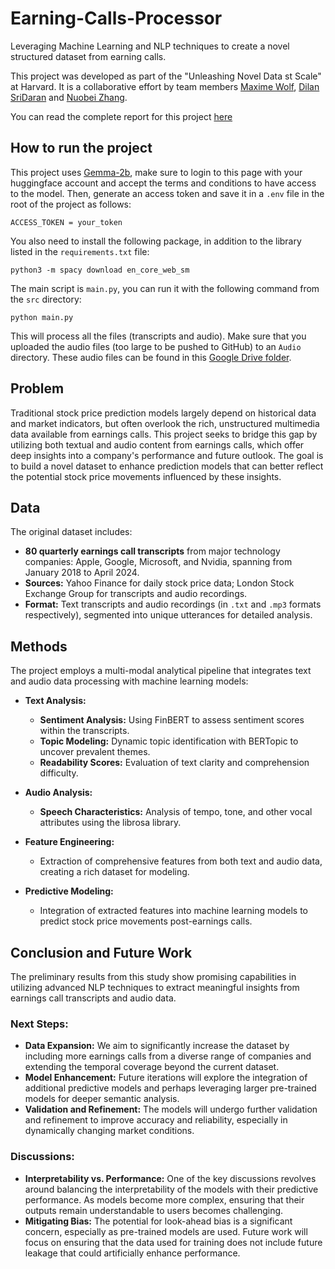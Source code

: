 # Earning-Calls-Processor

Leveraging Machine Learning and NLP techniques to create a novel structured dataset from earning calls.

This project was developed as part of the "Unleashing Novel Data st Scale" at Harvard. It is a collaborative effort by team members [Maxime Wolf](https://www.linkedin.com/in/maxime-wolf/), [Dilan SriDaran](https://www.linkedin.com/in/dilansridaran/) and [Nuobei Zhang](https://www.linkedin.com/in/nuobeizhang/).

You can read the complete report for this project [here](https://maximewolf.com/assets/pdf/Unleashing_Novel_Data.pdf)

## How to run the project

This project uses [Gemma-2b](https://huggingface.co/google/gemma-2b-it), make sure to login to this page with your huggingface account and accept the terms and conditions to have access to the model. Then, generate an access token and save it in a `.env` file in the root of the project as follows:

```
ACCESS_TOKEN = your_token
```

You also need to install the following package, in addition to the library listed in the `requirements.txt` file:

```
python3 -m spacy download en_core_web_sm
```

The main script is `main.py`, you can run it with the following command from the `src` directory:

```
python main.py
```

This will process all the files (transcripts and audio). Make sure that you uploaded the audio files (too large to be pushed to GitHub) to an `Audio` directory. These audio files can be found in this [Google Drive folder](https://drive.google.com/drive/folders/1).



## Problem

Traditional stock price prediction models largely depend on historical data and market indicators, but often overlook the rich, unstructured multimedia data available from earnings calls. This project seeks to bridge this gap by utilizing both textual and audio content from earnings calls, which offer deep insights into a company's performance and future outlook. The goal is to build a novel dataset to enhance prediction models that can better reflect the potential stock price movements influenced by these insights.


## Data

The original dataset includes:
- **80 quarterly earnings call transcripts** from major technology companies: Apple, Google, Microsoft, and Nvidia, spanning from January 2018 to April 2024.
- **Sources:** Yahoo Finance for daily stock price data; London Stock Exchange Group for transcripts and audio recordings.
- **Format:** Text transcripts and audio recordings (in `.txt` and `.mp3` formats respectively), segmented into unique utterances for detailed analysis.

## Methods

The project employs a multi-modal analytical pipeline that integrates text and audio data processing with machine learning models:

- **Text Analysis:**
  - **Sentiment Analysis:** Using FinBERT to assess sentiment scores within the transcripts.
  - **Topic Modeling:** Dynamic topic identification with BERTopic to uncover prevalent themes.
  - **Readability Scores:** Evaluation of text clarity and comprehension difficulty.

- **Audio Analysis:**
  - **Speech Characteristics:** Analysis of tempo, tone, and other vocal attributes using the librosa library.

- **Feature Engineering:**
  - Extraction of comprehensive features from both text and audio data, creating a rich dataset for modeling.

- **Predictive Modeling:**
  - Integration of extracted features into machine learning models to predict stock price movements post-earnings calls.



## Conclusion and Future Work

The preliminary results from this study show promising capabilities in utilizing advanced NLP techniques to extract meaningful insights from earnings call transcripts and audio data.

### Next Steps:
- **Data Expansion:** We aim to significantly increase the dataset by including more earnings calls from a diverse range of companies and extending the temporal coverage beyond the current dataset.
- **Model Enhancement:** Future iterations will explore the integration of additional predictive models and perhaps leveraging larger pre-trained models for deeper semantic analysis.
- **Validation and Refinement:** The models will undergo further validation and refinement to improve accuracy and reliability, especially in dynamically changing market conditions.

### Discussions:
- **Interpretability vs. Performance:** One of the key discussions revolves around balancing the interpretability of the models with their predictive performance. As models become more complex, ensuring that their outputs remain understandable to users becomes challenging.
- **Mitigating Bias:** The potential for look-ahead bias is a significant concern, especially as pre-trained models are used. Future work will focus on ensuring that the data used for training does not include future leakage that could artificially enhance performance.

